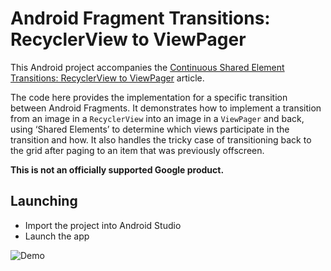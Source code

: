 # Android Fragment Transitions: RecyclerView to ViewPager

This Android project accompanies the [Continuous Shared Element Transitions: RecyclerView to ViewPager](https://goo.gl/Txqtds ) article. 

The code here provides the implementation for a specific transition between Android Fragments. 
It demonstrates how to implement a transition from an image in a `RecyclerView` into an image in a 
`ViewPager` and back, using ‘Shared Elements’ to determine which views participate in the transition 
and how. It also handles the tricky case of transitioning back to the grid after paging to an item 
that was previously offscreen.

**This is not an officially supported Google product.**

## Launching

* Import the project into Android Studio
* Launch the app

![Demo](doc/demo/app_demo.gif "Grid to Pager demo.")
